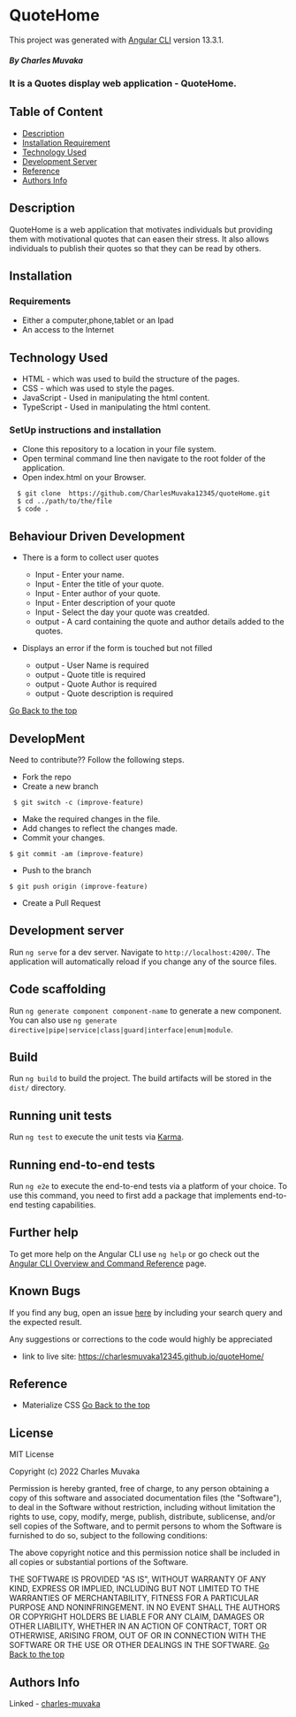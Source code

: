 # QuoteHome

This project was generated with [Angular CLI](https://github.com/angular/angular-cli) version 13.3.1.

 ##### By Charles Muvaka
 ### It is a Quotes display web application - QuoteHome.
 ## Table of Content
 + [Description](#description)
 + [Installation Requirement](#Installation)
 + [Technology Used](#technology-used)
 + [Development Server](#Development-server)
 + [Reference](#reference)
 + [Authors Info](#author-Info)
 ## Description

 <p>QuoteHome is a web application that motivates individuals but providing them with motivational quotes that can easen their stress. It also allows individuals to publish their quotes so that they can be read by others.</p>
 
 ## Installation
 ### Requirements
 * Either a computer,phone,tablet or an Ipad
 * An access to the Internet
 ## Technology Used
 * HTML - which was used to build the structure of the pages.
 * CSS - which was used to style the pages.
 * JavaScript - Used in manipulating the html content.
 * TypeScript - Used in manipulating the html content.

 ### SetUp instructions and installation
 * Clone this repository to a location in your file system.
 * Open terminal command line then navigate to the root folder of the application. 
 * Open index.html on your Browser.
  ```
    $ git clone  https://github.com/CharlesMuvaka12345/quoteHome.git
    $ cd ../path/to/the/file
    $ code .
   ```
   
 ## Behaviour Driven Development
  * There is a form to collect user quotes
     * Input - Enter your name.
     * Input - Enter the title of your quote.
     * Input - Enter author of your quote.
     * Input - Enter description of your quote
     * Input - Select the day your quote was creatded.
     * output - A card containing the quote and author details added to the quotes.

  * Displays an error if the form is touched  but not filled
     * output - User Name is required
     * output - Quote title is required
     * output - Quote Author is required
     * output - Quote description is required
     
 

   [Go Back to the top](#QuoteHome)
 ## DevelopMent
 <p> Need to contribute?? Follow the following steps.</p>

 * Fork the repo
 * Create a new branch 
 ```
  $ git switch -c (improve-feature)
  ```
 * Make the required changes in the file.
 * Add changes to reflect the changes made.
 * Commit your changes.
  ```
  $ git commit -am (improve-feature)
  ```
 * Push to the branch
  ```
  $ git push origin (improve-feature)
   ```
 * Create a Pull Request

 ## Development server

Run `ng serve` for a dev server. Navigate to `http://localhost:4200/`. The application will automatically reload if you change any of the source files.

## Code scaffolding

Run `ng generate component component-name` to generate a new component. You can also use `ng generate directive|pipe|service|class|guard|interface|enum|module`.

## Build

Run `ng build` to build the project. The build artifacts will be stored in the `dist/` directory.

## Running unit tests

Run `ng test` to execute the unit tests via [Karma](https://karma-runner.github.io).

## Running end-to-end tests

Run `ng e2e` to execute the end-to-end tests via a platform of your choice. To use this command, you need to first add a package that implements end-to-end testing capabilities.

## Further help

To get more help on the Angular CLI use `ng help` or go check out the [Angular CLI Overview and Command Reference](https://angular.io/cli) page.

 ## Known Bugs
 <p>If you find any bug, open an issue <a href="https://github.com/CharlesMuvaka12345/quoteHome/issues">here</a> by including your search query and the expected result.</p>
 <p>Any suggestions or corrections to the code would highly be appreciated</p>

  * link to live site: https://charlesmuvaka12345.github.io/quoteHome/

 ## Reference
 * Materialize CSS
 [Go Back to the top](#QuoteHome)

  ## License 
 MIT License

Copyright (c) 2022 Charles Muvaka

Permission is hereby granted, free of charge, to any person obtaining a copy
of this software and associated documentation files (the "Software"), to deal
in the Software without restriction, including without limitation the rights
to use, copy, modify, merge, publish, distribute, sublicense, and/or sell
copies of the Software, and to permit persons to whom the Software is
furnished to do so, subject to the following conditions:

The above copyright notice and this permission notice shall be included in all
copies or substantial portions of the Software.

THE SOFTWARE IS PROVIDED "AS IS", WITHOUT WARRANTY OF ANY KIND, EXPRESS OR
IMPLIED, INCLUDING BUT NOT LIMITED TO THE WARRANTIES OF MERCHANTABILITY,
FITNESS FOR A PARTICULAR PURPOSE AND NONINFRINGEMENT. IN NO EVENT SHALL THE
AUTHORS OR COPYRIGHT HOLDERS BE LIABLE FOR ANY CLAIM, DAMAGES OR OTHER
LIABILITY, WHETHER IN AN ACTION OF CONTRACT, TORT OR OTHERWISE, ARISING FROM,
OUT OF OR IN CONNECTION WITH THE SOFTWARE OR THE USE OR OTHER DEALINGS IN THE
SOFTWARE.
[Go Back to the top](#QuoteHome)
 ## Authors Info
 Linked - [charles-muvaka](https://ke.linkedin.com/in/charles-muvaka-bb958910a)















